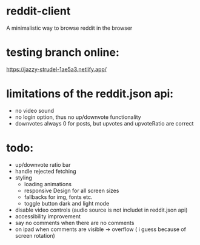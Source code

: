 # reddit-client
A minimalistic way to browse reddit in the browser

# testing branch online:
https://jazzy-strudel-1ae5a3.netlify.app/

# limitations of the reddit.json api:
- no video sound
- no login option, thus no up/downvote functionality
- downvotes always 0 for posts, but upvotes and upvoteRatio are correct

# todo:

- up/downvote ratio bar
- handle rejected fetching
- styling
    - loading animations
    - responsive Design for all screen sizes
    - fallbacks for img, fonts etc.
    - toggle button dark and light mode
- disable video controls (audio source is not includet in reddit.json api)
- accessibility improvement
- say no comments when there are no comments
- on ipad when comments are visible -> overflow ( i guess because of screen rotation)
